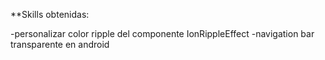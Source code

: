 **Skills obtenidas:

-personalizar color ripple del componente IonRippleEffect
-navigation bar transparente en android
